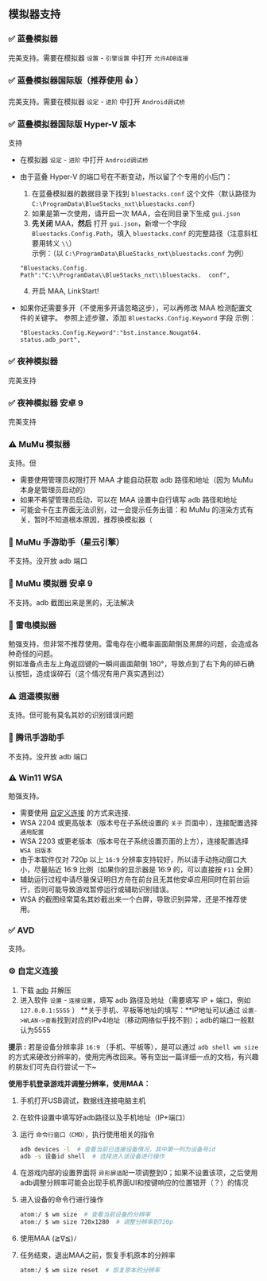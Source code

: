 ## 模拟器支持

### ✅ 蓝叠模拟器

完美支持。需要在模拟器 `设置` - `引擎设置` 中打开 `允许ADB连接`

### ✅ 蓝叠模拟器国际版（推荐使用 👍 ）

完美支持。需要在模拟器 `设定` - `进阶` 中打开 `Android调试桥`

### ✅ 蓝叠模拟器国际版 Hyper-V 版本

支持

- 在模拟器 `设定` - `进阶` 中打开 `Android调试桥`
- 由于蓝叠 Hyper-V 的端口号在不断变动，所以留了个专用的小后门：

  1. 在蓝叠模拟器的数据目录下找到 `bluestacks.conf` 这个文件（默认路径为 `C:\ProgramData\BlueStacks_nxt\bluestacks.conf`）
  2. 如果是第一次使用，请开启一次 MAA，会在同目录下生成 `gui.json`
  3. **先关闭** MAA，**然后** 打开 `gui.json`，新增一个字段 `Bluestacks.Config.Path`，填入 `bluestacks.conf` 的完整路径（注意斜杠要用转义 `\\`）  
  示例：（以 `C:\ProgramData\BlueStacks_nxt\bluestacks.conf` 为例）

    ```jsonc
    "Bluestacks.Config.  Path":"C:\\ProgramData\\BlueStacks_nxt\\bluestacks.  conf",
    ```

  4. 开启 MAA, LinkStart!
- 如果你还需要多开（不使用多开请忽略这步），可以再修改 MAA 检测配置文件的关键字。
    参照上述步骤，添加 `Bluestacks.Config.Keyword` 字段
    示例：
    ```jsonc
    "Bluestacks.Config.Keyword":"bst.instance.Nougat64.  status.adb_port",
    ```

### ✅ 夜神模拟器

完美支持

### ✅ 夜神模拟器 安卓 9

完美支持

### ⚠️ MuMu 模拟器

支持。但

- 需要使用管理员权限打开 MAA 才能自动获取 adb 路径和地址（因为 MuMu 本身是管理员启动的）
- 如果不希望管理员启动，可以在 MAA 设置中自行填写 adb 路径和地址
- 可能会卡在主界面无法识别，过一会提示任务出错：和 MuMu 的渲染方式有关，暂时不知道根本原因，推荐换模拟器（

### 🚫 MuMu 手游助手（星云引擎）  

不支持。没开放 adb 端口

### 🚫 MuMu 模拟器 安卓 9

不支持。adb 截图出来是黑的，无法解决

### 🚫 雷电模拟器

勉强支持，但非常不推荐使用。雷电存在小概率画面颠倒及黑屏的问题，会造成各种奇怪的问题。  
例如准备点击左上角返回键的一瞬间画面颠倒 180°，导致点到了右下角的碎石确认按钮，造成误碎石（这个情况有用户真实遇到过）

### ⚠️ 逍遥模拟器

支持。但可能有莫名其妙的识别错误问题

### 🚫 腾讯手游助手

不支持。没开放 adb 端口

### ⚠️ Win11 WSA

勉强支持。

- 需要使用 [自定义连接](#自定义连接) 的方式来连接.
- WSA 2204 或更高版本（版本号在子系统设置的 `关于` 页面中），连接配置选择 `通用配置`
- WSA 2203 或更老版本（版本号在子系统设置页面的上方），连接配置选择 `WSA 旧版本`
- 由于本软件仅对 720p 以上 `16:9` 分辨率支持较好，所以请手动拖动窗口大小，尽量贴近 16:9 比例（如果你的显示器是 16:9 的，可以直接按 `F11` 全屏）
- 辅助运行过程中请尽量保证明日方舟在前台且无其他安卓应用同时在前台运行，否则可能导致游戏暂停运行或辅助识别错误。
- WSA 的截图经常莫名其妙截出来一个白屏，导致识别异常，还是不推荐使用。

### ✅ AVD

支持。

### ⚙️ 自定义连接

1. 下载 [adb](https://dl.google.com/android/repository/platform-tools-latest-windows.zip) 并解压
2. 进入软件 `设置` - `连接设置`，填写 adb 路径及地址（需要填写 IP + 端口，例如 `127.0.0.1:5555` ）
**关于手机、平板等地址的填写：**IP地址可以通过 `设置->WLAN->查看`找到对应的IPv4地址（移动网络似乎找不到）；adb的端口一般默认为5555

**提示 :** 若是设备分辨率非 `16:9` （手机、平板等），是可以通过 `adb shell wm size` 的方式来硬改分辨率的，使用完再改回来。等有空出一篇详细一点的文档，有兴趣的朋友们可先自行尝试一下~


**使用手机登录游戏并调整分辨率，使用MAA：**

1. 手机打开USB调试，数据线连接电脑主机
2. 在软件设置中填写好adb路径以及手机地址（IP+端口）
3. 运行 `命令行窗口（CMD）`，执行使用相关的指令

   ```bash
   adb devices -l  # 查看当前已连接设备情况，其中第一列为设备号id
   adb -s 设备id shell  # 选择进入该设备进行操作
   ```
4. 在游戏内部的设置界面将 `异形屏适配`一项调整到0；如果不设置该项，之后使用adb调整分辨率可能会出现手机界面UI和按键响应的位置错开（？）的情况
5. 进入设备的命令行进行操作

   ```bash
   atom:/ $ wm size  # 查看当前设备的分辨率
   atom:/ $ wm size 720x1280  # 调整分辨率到720p
   ```
6. 使用MAA  (≧∇≦)ﾉ
7. 任务结束，退出MAA之前，恢复手机原本的分辨率

   ```bash
   atom:/ $ wm size reset  # 恢复原本的分辨率
   ```
